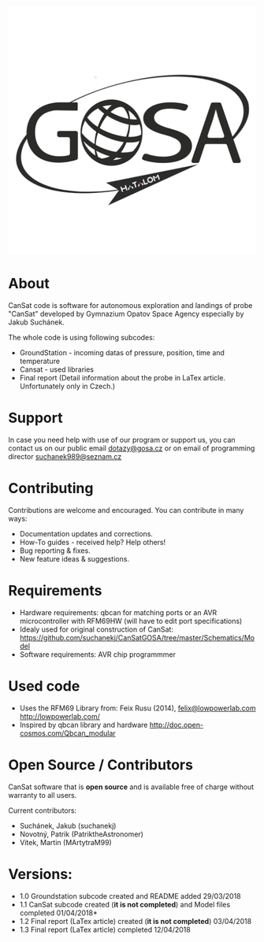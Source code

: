 ![Alt text](https://github.com/suchanekj/CanSatGOSA/blob/master/Logo_final.png)

# About
CanSat code is software for autonomous exploration and landings of probe "CanSat" developed by Gymnazium Opatov Space Agency especially by Jakub Suchánek.

The whole code is using following subcodes:
* GroundStation - incoming datas of pressure, position, time and temperature
* Cansat - used libraries
* Final report (Detail information about the probe in LaTex article. Unfortunately only in Czech.)

# Support
In case you need help with use of our program or support us, you can contact us on our public email dotazy@gosa.cz or on email of programming director suchanek989@seznam.cz

# Contributing

Contributions are welcome and encouraged.  You can contribute in many ways:

* Documentation updates and corrections.
* How-To guides - received help? Help others!
* Bug reporting & fixes.
* New feature ideas & suggestions.

# Requirements
* Hardware requirements: qbcan for matching ports or an AVR microcontroller with RFM69HW (will have to edit port specifications)
* Idealy used for original construction of CanSat: https://github.com/suchanekj/CanSatGOSA/tree/master/Schematics/Model
* Software requirements: AVR chip programmmer

# Used code
* Uses the RFM69 Library from: Feix Rusu (2014), felix@lowpowerlab.com http://lowpowerlab.com/
* Inspired by qbcan library and hardware http://doc.open-cosmos.com/Qbcan_modular

# Open Source / Contributors
CanSat software that is **open source** and is available free of charge without warranty to all users.

Current contributors:
* Suchánek, Jakub (suchanekj)
* Novotný, Patrik  (PatriktheAstronomer)
* Vítek, Martin (MArtytraM99)
# Versions:
* 1.0 Groundstation subcode created and README added 29/03/2018
* 1.1 CanSat subcode created (**it is not completed**) and Model files completed 01/04/2018*
* 1.2 Final report (LaTex article) created (**it is not completed**) 03/04/2018
* 1.3 Final report (LaTex article) completed 12/04/2018

